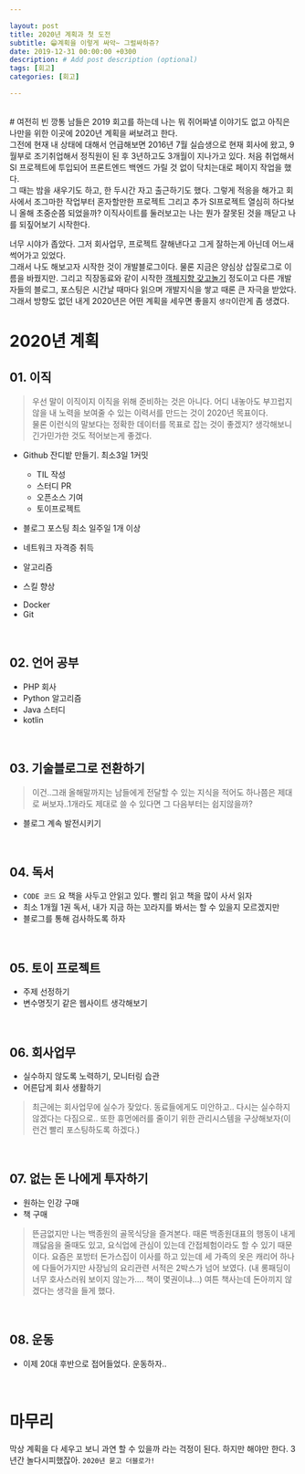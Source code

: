 ```yaml
---

layout: post
title: 2020년 계획과 첫 도전
subtitle: 😁계획을 이렇게 싸악~ 그럴싸하쥬?
date: 2019-12-31 00:00:00 +0300
description: # Add post description (optional)
tags: [회고]
categories: [회고]

---
```

<br>
# 여전히 빈 깡통
남들은 2019 회고를 하는데 나는 뭐 쥐어짜낼 이야기도 없고 아직은 나만을 위한 이곳에 2020년 계획을 써보려고 한다.<br>
그전에 현재 내 상태에 대해서 언급해보면 2016년 7월 실습생으로 현재 회사에 왔고, 9월부로 조기취업해서 정직원이 된 후 3년하고도 3개월이 지나가고 있다. 처음 취업해서 SI 프로젝트에 투입되어 프론트엔드 백엔드 가릴 것 없이 닥치는대로 페이지 작업을 했다.<br>
그 때는 밤을 새우기도 하고, 한 두시간 자고 출근하기도 했다. 그렇게 적응을 해가고 회사에서 조그마한 작업부터 혼자할만한 프로젝트 그리고 추가 SI프로젝트 열심히 하다보니 올해 초중순쯤 되었을까? 이직사이트를 둘러보고는 나는 뭔가 잘못된 것을 깨닫고 나를 되짚어보기 시작한다.<br>

너무 시야가 좁았다. 그저 회사업무, 프로젝트 잘해낸다고 그게 잘하는게 아닌데 어느새 썩어가고 있었다.<br>
그래서 나도 해보고자 시작한 것이 개발블로그이다. 물론 지금은 양심상 삽질로그로 이름을 바꿨지만. 그리고 직장동료와 같이 시작한 [객체지향 갖고놀기](https://github.com/PAPION93/Object-Oriented) 정도이고 다른 개발자들의 블로그, 포스팅은 시간날 때마다 읽으며 개발지식을 쌓고 때론 큰 자극을 받았다.<br>
그래서 방향도 없던 내게 2020년은 어떤 계획을 세우면 좋을지 `생각`이란게 좀 생겼다.<br>

# 2020년 계획<br>
## 01. 이직
> 우선 말이 이직이지 이직을 위해 준비하는 것은 아니다. 어디 내놓아도 부끄럽지 않을 내 노력을 보여줄 수 있는 이력서를 만드는 것이 2020년 목표이다.<br>
물론 이런식의 말보다는 정확한 데이터를 목표로 잡는 것이 좋겠지? 생각해보니 긴가민가한 것도 적어보는게 좋겠다.

* Github 잔디밭 만들기. 최소3일 1커밋
  - TIL 작성
  - 스터디 PR
  - 오픈소스 기여
  - 토이프로젝트

* 블로그 포스팅 최소 일주일 1개 이상
* 네트워크 자격증 취득
* 알고리즘
* 스킬 향상
 - Docker
 - Git

<br>

## 02. 언어 공부
- PHP 회사
- Python 알고리즘
- Java 스터디
- kotlin

<br>

## 03. 기술블로그로 전환하기
> 이건..그래 올해말까지는 남들에게 전달할 수 있는 지식을 적어도 하나쯤은 제대로 써보자..1개라도 제대로 쓸 수 있다면 그 다음부터는 쉽지않을까?

- 블로그 계속 발전시키기

<br>

## 04. 독서
- `CODE 코드` 요 책을 사두고 안읽고 있다. 빨리 읽고 책을 많이 사서 읽자
- 최소 1개월 1권 독서, 내가 지금 하는 꼬라지를 봐서는 할 수 있을지 모르겠지만
- 블로그를 통해 검사하도록 하자

<br>

## 05. 토이 프로젝트
- 주제 선정하기
- 변수명짓기 같은 웹사이트 생각해보기

<br>

## 06. 회사업무
- 실수하지 않도록 노력하기, 모니터링 습관
- 어른답게 회사 생활하기
> 최근에는 회사업무에 실수가 잦았다. 동료들에게도 미안하고.. 다시는 실수하지 않겠다는 다짐으로.. 또한 휴먼에러를 줄이기 위한 관리시스템을 구상해보자(이런건 빨리 포스팅하도록 하겠다.)

<br>

## 07. 없는 돈 나에게 투자하기
- 원하는 인강 구매
- 책 구매
> 뜬금없지만 나는 백종원의 골목식당을 즐겨본다. 때론 백종원대표의 행동이 내게 꺠닳음을 줄때도 있고, 요식업에 관심이 있는데 간접체험이라도 할 수 있기 때문이다. 요즘은 포방터 돈가스집이 이사를 하고 있는데 세 가족의 옷은 캐리어 하나에 다들어가지만 사장님의 요리관련 서적은 2박스가 넘어 보였다. (내 롱패딩이 너무 호사스러워 보이지 않는가.... 책이 몇권이냐...) 여튼 책사는데 돈아끼지 않겠다는 생각을 들게 했다.

<br>

## 08. 운동
- 이제 20대 후반으로 접어들었다. 운동하자..

<br>

# 마무리
막상 계획을 다 세우고 보니 과연 할 수 있을까 라는 걱정이 된다. 하지만 해야만 한다. 3년간 놀다시피했잖아. `2020년 묻고 더블로가!`

